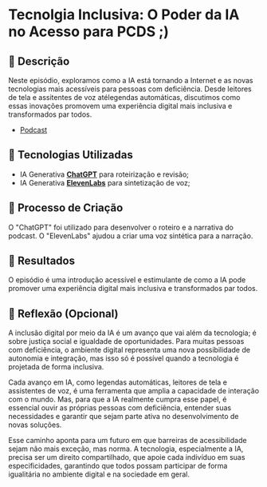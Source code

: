 # Tecnolgia Inclusiva: O Poder da IA no Acesso para PCDS  ;)

## 📒 Descrição
Neste episódio, exploramos como a IA está tornando a Internet e as novas tecnologias mais acessíveis para pessoas com deficiência. Desde leitores de tela e assitentes de voz atélegendas automáticas, discutimos como essas inovações promovem uma experiência digital mais inclusiva e transformados par todos.

- [Podcast](/exemplos/PODCAST.md)

## 🤖 Tecnologias Utilizadas
- IA Generativa **[ChatGPT](https://chat.openai.com)** para roteirização e revisão;
- IA Generativa **[ElevenLabs](https://www.elevenlabs.io)** para sintetização de voz;

## 🧐 Processo de Criação
O "ChatGPT" foi utilizado para desenvolver o roteiro e a narrativa do podcast. O "ElevenLabs" ajudou a criar uma voz sintética para a narração.

## 🚀 Resultados
O episódio é uma introdução acessível e estimulante de como a IA pode promover uma experiência digital mais inclusiva e transformados par todos.

## 💭 Reflexão (Opcional)
A inclusão digital por meio da IA é um avanço que vai além da tecnologia; é sobre justiça social e igualdade de oportunidades. Para muitas pessoas com deficiência, o ambiente digital representa uma nova possibilidade de autonomia e integração, mas isso só é possível quando a tecnologia é projetada de forma inclusiva.

Cada avanço em IA, como legendas automáticas, leitores de tela e assistentes de voz, é uma ferramenta que amplia a capacidade de interação com o mundo. Mas, para que a IA realmente cumpra esse papel, é essencial ouvir as próprias pessoas com deficiência, entender suas necessidades e garantir que sejam parte ativa no desenvolvimento de novas soluções.

Esse caminho aponta para um futuro em que barreiras de acessibilidade sejam não mais exceção, mas norma. A tecnologia, especialmente a IA, precisa ser um direito compartilhado, que apoie cada indivíduo em suas especificidades, garantindo que todos possam participar de forma igualitária no ambiente digital e na sociedade em geral.

